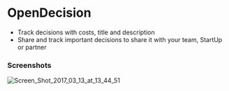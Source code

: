 # OpenDecision

- Track decisions with costs, title and description
- Share and track important decisions to share it with your team, StartUp or partner


### Screenshots
<img src="https://image.ibb.co/hPyURF/Screen_Shot_2017_03_13_at_13_44_51.png" alt="Screen_Shot_2017_03_13_at_13_44_51" border="0">
